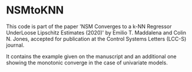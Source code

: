 # NSMtoKNN

This code is part of the paper 'NSM Converges to a k-NN Regressor UnderLoose Lipschitz Estimates (2020)' by Emilio T. Maddalena and Colin N. Jones, accepted for publication at the Control Systems Letters (LCC-S) journal.

It contains the example given on the manuscript and an additional one showing the monotonic converge in the case of univariate models.
